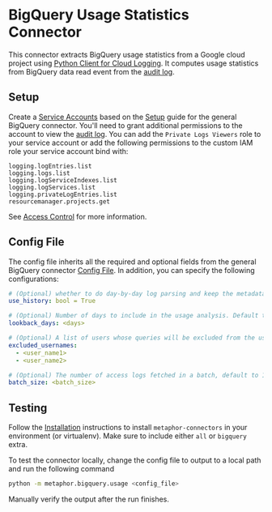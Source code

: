 # BigQuery Usage Statistics Connector

This connector extracts BigQuery usage statistics from a Google cloud project using [Python Client for Cloud Logging](https://googleapis.dev/python/logging/latest/index.html). It computes usage statistics from BigQuery data read event from the [audit log](https://cloud.google.com/logging/docs/audit/services).

## Setup

Create a [Service Accounts](https://console.cloud.google.com/iam-admin/serviceaccounts) based on the [Setup](../README.md#Setup) guide for the general BigQuery connector. You'll need to grant additional permissions to the account to view the [audit log](https://cloud.google.com/logging/docs/audit/services). You can add the `Private Logs Viewers` role to your service account or add the following permissions to the custom IAM role your service account bind with:

```text
logging.logEntries.list
logging.logs.list
logging.logServiceIndexes.list
logging.logServices.list
logging.privateLogEntries.list
resourcemanager.projects.get
```

See [Access Control](https://cloud.google.com/logging/docs/access-control#console_permissions) for more information.

## Config File

The config file inherits all the required and optional fields from the general BigQuery connector [Config File](../README.md#config-file). In addition, you can specify the following configurations:

```yaml
# (Optional) whether to do day-by-day log parsing and keep the metadata history, or fetch log for <lookback_days> and not keep history, default to True. 
use_history: bool = True

# (Optional) Number of days to include in the usage analysis. Default to 30.
lookback_days: <days>

# (Optional) A list of users whose queries will be excluded from the usage calculation 
excluded_usernames:
  - <user_name1>
  - <user_name2>

# (Optional) The number of access logs fetched in a batch, default to 1000, value must be in range 0 - 1000
batch_size: <batch_size>
```

## Testing

Follow the [Installation](../../README.md) instructions to install `metaphor-connectors` in your environment (or virtualenv). Make sure to include either `all` or `bigquery` extra.

To test the connector locally, change the config file to output to a local path and run the following command

```bash
python -m metaphor.bigquery.usage <config_file>
```

Manually verify the output after the run finishes.
